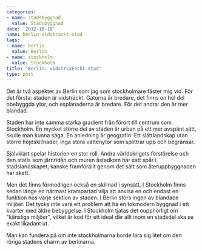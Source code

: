 ```yaml
---
categories:
- name: stadsbyggnad
  value: Stadsbyggnad
date: '2012-10-18'
name: berlin-vidstrackt-stad
tags:
- name: berlin
  value: Berlin
- name: stockholm
  value: Stockholm
title: "Berlin: vidstr\xE4ckt stad"
type: post
---
```

Det är två aspekter av Berlin som jag som stockholmare fäster mig vid. För det första: staden är vidsträckt. Gatorna är bredare, det finns en hel del obebyggda ytor, och esplanaderna är bredare. För det andra: den är mer blandad.

Staden har inte samma starka gradient från förort till centrum som Stockholm. En mycket större del av staden är urban på ett mer avspänt sätt, skulle man kunna säga. En anledning är geografin: Ett slättlandskap utan större höjdskillnader, inga stora vattenytor som splittrar upp och begränsar.

Självklart spelar historien en stor roll. Andra världskrigets förstörelse och den statis som järnridån och muren åstadkom har satt spår i stadslandskapet, kanske framförallt genom det sätt som återuppbyggnaden har skett.

Men det finns förmodligen också en skillnad i synsätt. I Stockholm finns sedan länge en närmast krampartad vilja att anvisa en och endast en funktion hos varje sektion av staden. I Berlin störs ingen av blandade miljöer. Det tycks inte vara ett problem att ha en tokmodern byggnad i ett kvarter med äldre bebyggelse. I Stockholm tjatas det oupphörligt om "känsliga miljöer", vilket är kod för ett ideal där allt inom en stadsdel ska se exakt likadant ut.

Man kan fundera på om inte stockholmarna borde lära sig litet om den röriga stadens charm av berlinarna.

